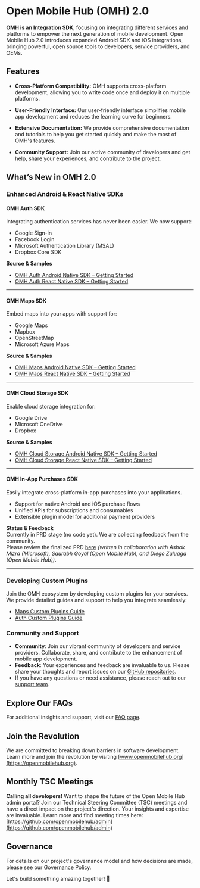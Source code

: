 # Open Mobile Hub (OMH) 2.0

**OMH is an Integration SDK**, focusing on integrating different services and platforms to empower the next generation of mobile development. Open Mobile Hub 2.0 introduces expanded Android SDK and iOS integrations, bringing powerful, open source tools to developers, service providers, and OEMs.

## Features

- **Cross-Platform Compatibility:** OMH supports cross-platform development, allowing you to write code once and deploy it on multiple platforms.

- **User-Friendly Interface:** Our user-friendly interface simplifies mobile app development and reduces the learning curve for beginners.

- **Extensive Documentation:** We provide comprehensive documentation and tutorials to help you get started quickly and make the most of OMH's features.

- **Community Support:** Join our active community of developers and get help, share your experiences, and contribute to the project.

## What’s New in OMH 2.0

### Enhanced Android & React Native SDKs

#### OMH Auth SDK  
Integrating authentication services has never been easier. We now support:  
- Google Sign-in  
- Facebook Login  
- Microsoft Authentication Library (MSAL)  
- Dropbox Core SDK  

**Source & Samples**  
- [OMH Auth Android Native SDK – Getting Started](https://github.com/openmobilehub/android-omh-auth)  
- [OMH Auth React Native SDK – Getting Started](https://github.com/openmobilehub/react-native-omh-auth)  

---

#### OMH Maps SDK  
Embed maps into your apps with support for:  
- Google Maps  
- Mapbox  
- OpenStreetMap  
- Microsoft Azure Maps  

**Source & Samples**  
- [OMH Maps Android Native SDK – Getting Started](https://github.com/openmobilehub/android-omh-maps)  
- [OMH Maps React Native SDK – Getting Started](https://github.com/openmobilehub/react-native-omh-maps)  

---

#### OMH Cloud Storage SDK  
Enable cloud storage integration for:  
- Google Drive  
- Microsoft OneDrive  
- Dropbox  

**Source & Samples**  
- [OMH Cloud Storage Android Native SDK – Getting Started](https://github.com/openmobilehub/android-omh-storage)  
- [OMH Cloud Storage React Native SDK – Getting Started](https://github.com/openmobilehub/react-native-omh-storage)  

---

#### OMH In-App Purchases SDK  
Easily integrate cross-platform in-app purchases into your applications.  
- Support for native Android and iOS purchase flows  
- Unified APIs for subscriptions and consumables  
- Extensible plugin model for additional payment providers  

**Status & Feedback**  
Currently in PRD stage (no code yet). We are collecting feedback from the community.  
Please review the finalized PRD [here](http://bit.ly/4nJrpEz) *(written in collaboration with Ashok Mizra (Microsoft), Saurabh Goyal (Open Mobile Hub), and Diego Zuluaga (Open Mobile Hub))*.

---

### Developing Custom Plugins

Join the OMH ecosystem by developing custom plugins for your services. We provide detailed guides and support to help you integrate seamlessly:
- [Maps Custom Plugins Guide](https://www.openmobilehub.com/android-omh-maps/advanced-docs/core/plugins/PLUGINS/)
- [Auth Custom Plugins Guide](https://www.openmobilehub.com/android-omh-auth/advanced-docs/core/advanced/Plugins/)

### Community and Support

- **Community**: Join our vibrant community of developers and service providers. Collaborate, share, and contribute to the enhancement of mobile app development.
- **Feedback**: Your experiences and feedback are invaluable to us. Please share your thoughts and report issues on our [GitHub repositories](https://github.com/openmobilehub).
- If you have any questions or need assistance, please reach out to our [support team](mailto:support@openmobilehub.com).

## Explore Our FAQs

For additional insights and support, visit our [FAQ page](https://docs.google.com/document/d/16D8NnTHQc1y4cuDZWw-oNlzd-3jL9MuFZ4lL96bglP4/edit?usp=sharing).

## Join the Revolution

We are committed to breaking down barriers in software development. Learn more and join the revolution by visiting [www.openmobilehub.org](https://openmobilehub.org).

## Monthly TSC Meetings

**Calling all developers!** Want to shape the future of the Open Mobile Hub admin portal? Join our Technical Steering Committee (TSC) meetings and have a direct impact on the project's direction. Your insights and expertise are invaluable. Learn more and find meeting times here: [https://github.com/openmobilehub/admin](https://github.com/openmobilehub/admin) 

## Governance

For details on our project's governance model and how decisions are made, please see our [Governance Policy](https://github.com/openmobilehub/admin/blob/main/GOVERNANCE.md).

Let's build something amazing together! 🚀
